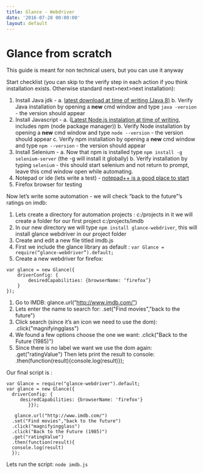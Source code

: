 ```yaml
---
title: Glance - Webdriver
date: '2016-07-28 00:00:00'
layout: default
---
```

# Glance from scratch

This guide is meant for non technical users, but you can use it anyway

Start checklist (you can skip to the verify step in each action if you think installation exists. Otherwise standard next>next>next installation):

1. Install Java jdk -
 a.  [latest download at time of writing  (Java 8)](http://www.oracle.com/technetwork/java/javase/downloads/jdk8-downloads-2133151.html)
 b. Verify Java installation by opening a **new** cmd window and type `java -version` - the version should appear
1. Install Javascript -
a. ([Latest Node.js instalation at time of writing](https://nodejs.org/dist/v4.4.5/node-v4.4.5-x64.msi),   includes npm (node package manager))
 b. Verify Node installation by opening a **new** cmd window and type `node --version` - the version should appear
c. Verify npm installation by opening a **new** cmd window and type `npm --version` - the version should appear
1. Install Selenium -
a. Now that npm is installed type `npm install -g selenium-server` (the -g will install it globally)
b. Verify installation by typing `selenium` - this should start selenium and not return to prompt, leave this cmd window open while automating.
1. Notepad or ide (lets write a test) - [notepad++ is a good place to start](https://notepad-plus-plus.org/download/)
1. Firefox browser for testing


Now let’s write some automation - we will check “back to the future”’s ratings on imdb:

1. Lets create a directory for  automation projects : c:/projects in it we will create a folder for our first project c:/projects/imdb
1. In our new directory  we will type `npm install glance-webdriver`, this will install glance webdriver in our project folder
1. Create and edit a new file titled imdb.js
1. First we include the glance library as default :
`var Glance = require(“glance-webdriver”).default;`
1. Create a new webdriver for firefox:
```
var glance = new Glance({
	driverConfig: {
		desiredCapabilities: {browserName: ‘firefox’}
	}
});
```
1. Go to IMDB:
glance.url(“http://www.imdb.com/”)
1. Lets enter the name to search for:
.set("Find movies","back to the future")
1. Click search (since it’s an icon we need to use the dom):
.click("magnifyingglass")
1. We found a few options choose the one we want:
.click("Back to the Future (1985)")
1. Since there is no label we want we use the dom again:
.get("ratingValue")
Then lets print the result to console:
.then(function(result){console.log(result)});

Our final script is :
```
var Glance = require("glance-webdriver").default;
var glance = new Glance({
  driverConfig: {
     desiredCapabilities: {browserName: 'firefox'}
        }});

   glance.url("http://www.imdb.com/")
  .set("Find movies","back to the future")
  .click("magnifyingglass")
  .click("Back to the Future (1985)")
  .get("ratingValue")
  .then(function(result){
  console.log(result)
  });
```
Lets run the script:
`node imdb.js`
